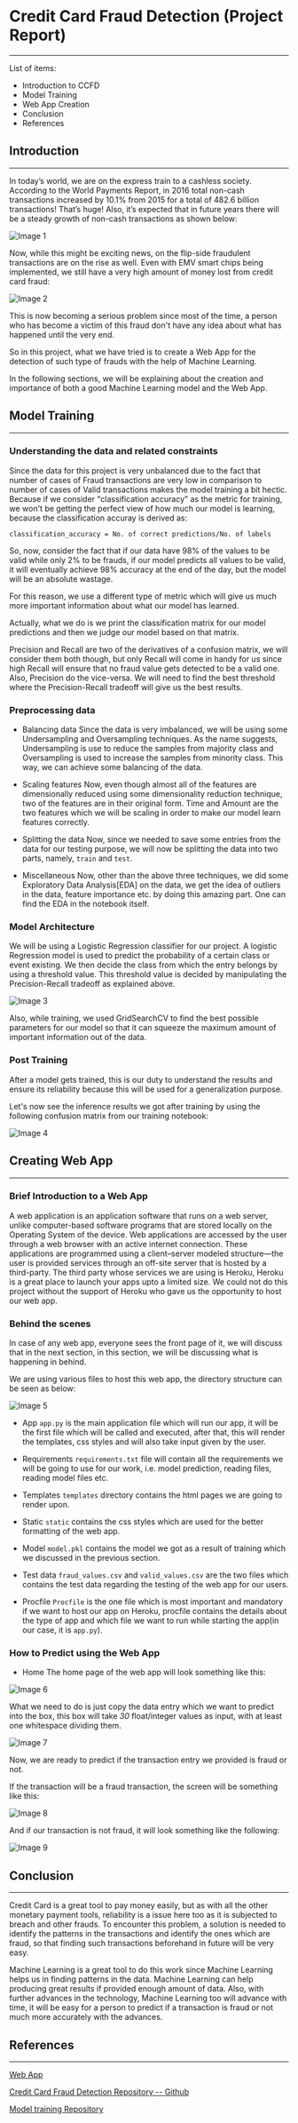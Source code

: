 # Credit Card Fraud Detection (Project Report)

***
List of items:
- Introduction to CCFD
- Model Training
- Web App Creation
- Conclusion
- References

## Introduction
***
In today’s world, we are on the express train to a cashless society. According to the World Payments Report, in 2016 total non-cash transactions increased by 10.1% from 2015 for a total of 482.6 billion transactions! That’s huge! Also, it’s expected that in future years there will be a steady growth of non-cash transactions as shown below:

![Image 1](https://miro.medium.com/max/700/1*Wh_2z7yZFliI7aOJW26UNg.jpeg)

Now, while this might be exciting news, on the flip-side fraudulent transactions are on the rise as well. Even with EMV smart chips being implemented, we still have a very high amount of money lost from credit card fraud:

![Image 2](https://miro.medium.com/max/700/1*d63BwvXOLljziBz7i6brJQ.png)

This is now becoming a serious problem since most of the time, a person who has become a victim of this fraud don't have any idea about what has happened until the very end.

So in this project, what we have tried is to create a Web App for the detection of such type of frauds with the help of Machine Learning.

In the following sections, we will be explaining about the creation and importance of both a good Machine Learning model and the Web App.

## Model Training
***

### Understanding the data and related constraints

Since the data for this project is very unbalanced due to the fact that number of cases of Fraud transactions are very low in comparison to number of cases of Valid transactions makes the model training a bit hectic. Because if we consider "classification accuracy" as the metric for training, we won't be getting the perfect view of how much our model is learning, because the classification accuray is derived as:

    classification_accuracy = No. of correct predictions/No. of labels
    
So, now, consider the fact that if our data have 98% of the values to be valid while only 2% to be frauds, if our model predicts all values to be valid, it will eventually achieve 98% accuracy at the end of the day, but the model will be an absolute wastage.

For this reason, we use a different type of metric which will give us much more important information about what our model has learned.

Actually, what we do is we print the classification matrix for our model predictions and then we judge our model based on that matrix.

Precision and Recall are two of the derivatives of a confusion matrix, we will consider them both though, but only Recall will come in handy for us since high Recall will ensure that no fraud value gets detected to be a valid one. Also, Precision do the vice-versa. We will need to find the best threshold where the Precision-Recall tradeoff will give us the best results. 

### Preprocessing data

- Balancing data
Since the data is very imbalanced, we will be using some Undersampling and Oversampling techniques. As the name suggests, Undersampling is use to reduce the samples from majority class and Oversampling is used to increase the samples from minority class. This way, we can achieve some balancing of the data.

- Scaling features
Now, even though almost all of the features are dimensionally reduced using some dimensionality reduction technique, two of the features are in their original form. Time and Amount are the two features which we will be scaling in order to make our model learn features correctly.

- Splitting the data
Now, since we needed to save some entries from the data for our testing purpose, we will now be splitting the data into two parts, namely, `train` and `test`.

- Miscellaneous
Now, other than the above three techniques, we did some Exploratory Data Analysis[EDA] on the data, we get the idea of outliers in the data, feature importance etc. by doing this amazing part. One can find the EDA in the notebook itself. 

### Model Architecture

We will be using a Logistic Regression classifier for our project. A logistic Regression model is used to predict the probability of a certain class or event existing. We then decide the class from which the entry belongs by using a threshold value. This threshold value is decided by manipulating the Precision-Recall tradeoff as explained above.

![Image 3](https://external-content.duckduckgo.com/iu/?u=http%3A%2F%2Ffusionanalyticsworld.com%2Fwp-content%2Fuploads%2F2016%2F08%2FLogisticRegressionWindowLogisticFitChart6.png&f=1&nofb=1)

Also, while training, we used GridSearchCV to find the best possible parameters for our model so that it can squeeze the maximum amount of important information out of the data.

### Post Training

After a model gets trained, this is our duty to understand the results and ensure its reliability because this will be used for a generalization purpose.

Let's now see the inference results we got after training by using the following confusion matrix from our training notebook:

![Image 4](https://i.imgur.com/kDLjtao.png)

## Creating Web App
***

### Brief Introduction to a Web App

A web application is an application software that runs on a web server, unlike computer-based software programs that are stored locally on the Operating System of the device. Web applications are accessed by the user through a web browser with an active internet connection. These applications are programmed using a client–server modeled structure—the user is provided services through an off-site server that is hosted by a third-party. The third party whose services we are using is Heroku, Heroku is a great place to launch your apps upto a limited size. We could not do this project without the support of Heroku who gave us the opportunity to host our web app.

### Behind the scenes

In case of any web app, everyone sees the front page of it, we will discuss that in the next section, in this section, we will be discussing what is happening in behind.

We are using various files to host this web app, the directory structure can be seen as below:

![Image 5](https://i.imgur.com/WchOKin.png?test=1)

- App
`app.py` is the main application file which will run our app, it will be the first file which will be called and executed, after that, this will render the templates, css styles and will also take input given by the user.

- Requirements
`requirements.txt` file will contain all the requirements we will be going to use for our work, i.e. model prediction, reading files, reading model files etc.

- Templates
`templates` directory contains the html pages we are going to render upon.

- Static
`static` contains the css styles which are used for the better formatting of the web app.

- Model
`model.pkl` contains the model we got as a result of training which we discussed in the previous section.

- Test data
`fraud_values.csv` and `valid_values.csv` are the two files which contains the test data regarding the testing of the web app for our users.

- Procfile
`Procfile` is the one file which is most important and mandatory if we want to host our app on Heroku, procfile contains the details about the type of app and which file we want to run while starting the app(in our case, it is `app.py`).

### How to Predict using the Web App

- Home
The home page of the web app will look something like this:

![Image 6](https://i.imgur.com/evh7loL.png)

What we need to do is just copy the data entry which we want to predict into the box, this box will take _30_ float/integer values as input, with at least one whitespace dividing them.

![Image 7](https://i.imgur.com/ej4Cdc2.png)

Now, we are ready to predict if the transaction entry we provided is fraud or not.

If the transaction will be a fraud transaction, the screen will be something like this:

![Image 8](https://i.imgur.com/2h7t07K.png)

And if our transaction is not fraud, it will look something like the following:

![Image 9](https://i.imgur.com/v9f3iHF.png)

## Conclusion
***

Credit Card is a great tool to pay money easily, but as with all the other monetary payment tools, reliability is a issue here too as it is subjected to breach and other frauds. To encounter this problem, a solution is needed to identify the patterns in the transactions and identify the ones which are fraud, so that finding such transactions beforehand in future will be very easy. 

Machine Learning is a great tool to do this work since Machine Learning helps us in finding patterns in the data. Machine Learning can help producing great results if  provided enough amount of data. Also, with further advances in the technology, Machine Learning too will advance with time, it will be easy for a person to predict if a transaction is fraud or not much more accurately with the advances.


## References
***

[Web App](https://credit-card-fraud-detect-ion.herokuapp.com/)

[Credit Card Fraud Detection Repository -- Github](https://github.com/saarques/credit-card-fraud-detection)

[Model training Repository](https://github.com/RK1126/Temp/blob/master/Credit%20Card%20Fraud%20Detection.ipynb)











